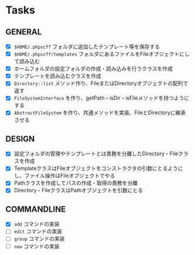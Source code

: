 # Tasks

## GENERAL

- [x] `$HOME/.phpscff` フォルダに追加したテンプレート等を保存する
- [x] `$HOME/.phpscff/templates` フォルダにあるファイルをFileオブジェクトにして読み込む
- [x] ホームフォルダの設定フォルダの作成・読み込みを行うクラスを作成
- [x] テンプレートを読み込むクラスを作成
- [x] `Directory::list` メソッド作り、FileまたはDirectoryオブジェクトの配列で返す
- [x] `FileSystemInterface` を作り、getPath・isDir・isFileメソッドを持つようにする
- [x] `AbstractFileSystem` を作り、共通メソッドを実装、FileとDirectoryに継承させる

## DESIGN

- [x] 設定フォルダの管理やテンプレートとは責務を分離したDirectory・Fileクラスを作成
- [x] TemplateクラスはFileオブジェクトをコンストラクタの引数にとるようにし、ファイル操作はFileオブジェクトでやる
- [x] Pathクラスを作成してパスの作成・取得の責務を分離
- [x] Directory・FileクラスはPathオブジェクトを引数にとる

## COMMANDLINE

- [x] `add` コマンドの実装
- [ ] `edit` コマンドの実装
- [ ] `group` コマンドの実装
- [ ] `new` コマンドの実装
